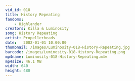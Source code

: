 ```yaml
---
vid_id: 018
title: History Repeating
fandoms:
    - Highlander
creators: Killa & Luminosity
song: History Repeating
artist: Propellerheads
date:   2002-01-01 10:00:00
thumbnail: /images/Luminosity-018-History-Repeating.jpg
barcode: /images/Luminosity-018-History-Repeating.png
mp4name: Luminosity-018-History-Repeating.m4v
mp4size: 46.1 MB
width: 640
height: 480
---
```



